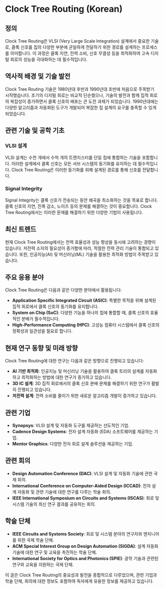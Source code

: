 # Clock Tree Routing (Korean)

## 정의

Clock Tree Routing은 VLSI (Very Large Scale Integration) 설계에서 중요한 기술로, 클록 신호를 칩의 다양한 부분에 균일하게 전달하기 위한 경로를 설계하는 프로세스를 의미합니다. 이 과정은 클록 지연, 전력 소비, 신호 무결성 등을 최적화하여 고속 디지털 회로의 성능을 극대화하는 데 필수적입니다.

## 역사적 배경 및 기술 발전

Clock Tree Routing 기술은 1980년대 후반과 1990년대 초반에 처음으로 주목받기 시작했습니다. 초기의 디지털 회로는 비교적 단순했으나, 기술의 발전과 함께 집적 회로의 복잡성이 증가하면서 클록 신호의 배포는 큰 도전 과제가 되었습니다. 1990년대에는 다양한 알고리즘과 자동화된 도구가 개발되어 복잡한 칩 설계의 요구를 충족할 수 있게 되었습니다.

## 관련 기술 및 공학 기초

### VLSI 설계

VLSI 설계는 수천 개에서 수억 개의 트랜지스터를 단일 칩에 통합하는 기술을 포함합니다. 이러한 설계에서 클록 신호는 모든 서브 시스템의 동기화를 유지하는 데 필수적입니다. Clock Tree Routing은 이러한 동기화를 위해 설계된 경로를 통해 신호를 전달합니다.

### Signal Integrity

Signal Integrity는 클록 신호가 전송되는 동안 왜곡을 최소화하는 것을 목표로 합니다. 클록 신호의 지연, 진폭 감소, 노이즈 등의 문제를 해결하는 것이 중요합니다. Clock Tree Routing에서는 이러한 문제를 해결하기 위한 다양한 기법이 사용됩니다.

## 최신 트렌드

현재 Clock Tree Routing에서는 전력 효율성과 성능 향상을 동시에 고려하는 경향이 있습니다. 저전력 소자의 필요성이 증가함에 따라, 적절한 전력 관리 기술이 통합되고 있습니다. 또한, 인공지능(AI) 및 머신러닝(ML) 기술을 활용한 최적화 방법이 주목받고 있습니다.

## 주요 응용 분야

Clock Tree Routing은 다음과 같은 다양한 분야에서 활용됩니다:

- **Application Specific Integrated Circuit (ASIC)**: 특별한 목적을 위해 설계된 집적 회로에서 클록 신호의 동기화를 유지합니다.
- **System on Chip (SoC)**: 다양한 기능을 하나의 칩에 통합할 때, 클록 신호의 효율적인 분배가 필수적입니다.
- **High-Performance Computing (HPC)**: 고성능 컴퓨터 시스템에서 클록 신호의 정확성과 일관성을 필요로 합니다.

## 현재 연구 동향 및 미래 방향

Clock Tree Routing에 대한 연구는 다음과 같은 방향으로 진행되고 있습니다:

- **AI 기반 최적화**: 인공지능 및 머신러닝 기술을 활용하여 클록 트리의 설계를 자동화하고 최적화하는 방법에 대한 연구가 증가하고 있습니다.
- **3D IC 설계**: 3D 집적 회로에서의 클록 신호 분배 문제를 해결하기 위한 연구가 활발히 진행되고 있습니다.
- **저전력 설계**: 전력 소비를 줄이기 위한 새로운 알고리즘 개발이 증가하고 있습니다.

## 관련 기업

- **Synopsys**: VLSI 설계 및 자동화 도구를 제공하는 선도적인 기업.
- **Cadence Design Systems**: 전자 설계 자동화 (EDA) 소프트웨어를 제공하는 기업.
- **Mentor Graphics**: 다양한 전자 회로 설계 솔루션을 제공하는 기업.

## 관련 회의

- **Design Automation Conference (DAC)**: VLSI 설계 및 자동화 기술에 관한 국제 회의.
- **International Conference on Computer-Aided Design (ICCAD)**: 전자 설계 자동화 및 관련 기술에 대한 연구를 다루는 학술 회의.
- **IEEE International Symposium on Circuits and Systems (ISCAS)**: 회로 및 시스템 기술의 최신 연구 결과를 공유하는 회의.

## 학술 단체

- **IEEE Circuits and Systems Society**: 회로 및 시스템 분야의 연구자와 엔지니어를 위한 국제 학술 단체.
- **ACM Special Interest Group on Design Automation (SIGDA)**: 설계 자동화 기술에 대한 연구 및 교육을 촉진하는 학술 단체.
- **International Society for Optics and Photonics (SPIE)**: 광학 기술과 관련된 연구와 교육을 지원하는 국제 단체.

이 글은 Clock Tree Routing의 중요성과 발전을 종합적으로 다루었으며, 관련 기업과 학술 단체, 회의에 대한 정보도 포함하여 독자에게 유용한 정보를 제공하고 있습니다.